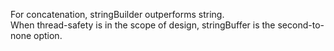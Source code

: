 For concatenation, stringBuilder outperforms string.  
When thread-safety is in the scope of design, stringBuffer is the second-to-none option. 
